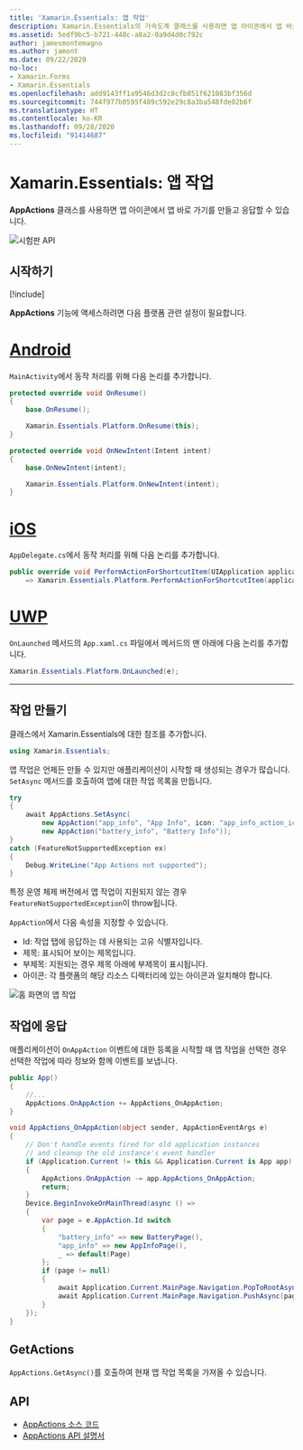 ```yaml
---
title: 'Xamarin.Essentials: 앱 작업'
description: Xamarin.Essentials의 가속도계 클래스를 사용하면 앱 아이콘에서 앱 바로 가기를 만들고 응답할 수 있습니다.
ms.assetid: 5edf9bc5-b721-448c-a8a2-0a9d4d0c792c
author: jamesmontemagno
ms.author: jamont
ms.date: 09/22/2020
no-loc:
- Xamarin.Forms
- Xamarin.Essentials
ms.openlocfilehash: add9143ff1a9546d3d2c8cfb851f621083bf356d
ms.sourcegitcommit: 744f977b0595f489c592e29c8a3ba548fde02b6f
ms.translationtype: HT
ms.contentlocale: ko-KR
ms.lasthandoff: 09/28/2020
ms.locfileid: "91414687"
---
```

# <a name="no-locxamarinessentials-app-actions"></a>Xamarin.Essentials: 앱 작업

**AppActions** 클래스를 사용하면 앱 아이콘에서 앱 바로 가기를 만들고 응답할 수 있습니다.

![시험판 API](~/media/shared/preview.png)

## <a name="get-started"></a>시작하기

[!include[](~/essentials/includes/get-started.md)]

**AppActions** 기능에 액세스하려면 다음 플랫폼 관련 설정이 필요합니다.

# <a name="android"></a>[Android](#tab/android)

`MainActivity`에서 동작 처리를 위해 다음 논리를 추가합니다.

```csharp
protected override void OnResume()
{
    base.OnResume();

    Xamarin.Essentials.Platform.OnResume(this);
}

protected override void OnNewIntent(Intent intent)
{
    base.OnNewIntent(intent);

    Xamarin.Essentials.Platform.OnNewIntent(intent);
}
```

# <a name="ios"></a>[iOS](#tab/ios)

`AppDelegate.cs`에서 동작 처리를 위해 다음 논리를 추가합니다.

```csharp
public override void PerformActionForShortcutItem(UIApplication application, UIApplicationShortcutItem shortcutItem, UIOperationHandler completionHandler)
    => Xamarin.Essentials.Platform.PerformActionForShortcutItem(application, shortcutItem, completionHandler);
```

# <a name="uwp"></a>[UWP](#tab/uwp)

`OnLaunched` 메서드의 `App.xaml.cs` 파일에서 메서드의 맨 아래에 다음 논리를 추가합니다.

```csharp
Xamarin.Essentials.Platform.OnLaunched(e);
```

-----

## <a name="create-actions"></a>작업 만들기

클래스에서 Xamarin.Essentials에 대한 참조를 추가합니다.

```csharp
using Xamarin.Essentials;
```
앱 작업은 언제든 만들 수 있지만 애플리케이션이 시작할 때 생성되는 경우가 많습니다. `SetAsync` 메서드를 호출하여 앱에 대한 작업 목록을 만듭니다.


```csharp
try
{
    await AppActions.SetAsync(
        new AppAction("app_info", "App Info", icon: "app_info_action_icon"),
        new AppAction("battery_info", "Battery Info"));
}
catch (FeatureNotSupportedException ex)
{
    Debug.WriteLine("App Actions not supported");
}
```

특정 운영 체제 버전에서 앱 작업이 지원되지 않는 경우 `FeatureNotSupportedException`이 throw됩니다. 

`AppAction`에서 다음 속성을 지정할 수 있습니다.

* Id: 작업 탭에 응답하는 데 사용되는 고유 식별자입니다.
* 제목: 표시되어 보이는 제목입니다.
* 부제목: 지원되는 경우 제목 아래에 부제목이 표시됩니다.
* 아이콘: 각 플랫폼의 해당 리소스 디렉터리에 있는 아이콘과 일치해야 합니다.

![홈 화면의 앱 작업](images/appactions.png)

## <a name="responding-to-actions"></a>작업에 응답

애플리케이션이 `OnAppAction` 이벤트에 대한 등록을 시작할 때 앱 작업을 선택한 경우 선택한 작업에 따라 정보와 함께 이벤트를 보냅니다.

```csharp
public App()
{
    //...
    AppActions.OnAppAction += AppActions_OnAppAction;
}

void AppActions_OnAppAction(object sender, AppActionEventArgs e)
{
    // Don't handle events fired for old application instances
    // and cleanup the old instance's event handler
    if (Application.Current != this && Application.Current is App app)
    {
        AppActions.OnAppAction -= app.AppActions_OnAppAction;
        return;
    }
    Device.BeginInvokeOnMainThread(async () =>
    {
        var page = e.AppAction.Id switch
        {
            "battery_info" => new BatteryPage(),
            "app_info" => new AppInfoPage(),
            _ => default(Page)
        };
        if (page != null)
        {
            await Application.Current.MainPage.Navigation.PopToRootAsync();
            await Application.Current.MainPage.Navigation.PushAsync(page);
        }
    });
}
```

## <a name="getactions"></a>GetActions
`AppActions.GetAsync()`를 호출하여 현재 앱 작업 목록을 가져올 수 있습니다.

## <a name="api"></a>API

- [AppActions 소스 코드](https://github.com/xamarin/Essentials/tree/main/Xamarin.Essentials/AppActions)
- [AppActions API 설명서](xref:Xamarin.Essentials.AppActions)
